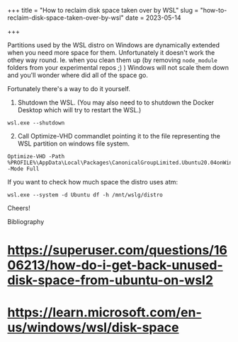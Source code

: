 +++
title = "How to reclaim disk space taken over by WSL"
slug = "how-to-reclaim-disk-space-taken-over-by-wsl"
date = 2023-05-14

+++

Partitions used by the WSL distro on Windows are dynamically extended when you need more space for them. Unfortunately it doesn't work the othey way round. Ie. when you clean them up (by removing `node_module` folders from your experimental repos ;) ) Windows will not scale them down and you'll wonder where did all of the space go.

Fortunately there's a way to do it yourself.

1. Shutdown the WSL. (You may also need to to shutdown the Docker Desktop which will try to restart the WSL.)
```
wsl.exe --shutdown
```

2. Call Optimize-VHD commandlet pointing it to the file representing the WSL partition on windows file system.
```
Optimize-VHD -Path %PROFILE%\AppData\Local\Packages\CanonicalGroupLimited.Ubuntu20.04onWindows_79rhkp1fndgsc\LocalState\ext4.vhdx -Mode Full
```

If you want to check how much space the distro uses atm:
```
wsl.exe --system -d Ubuntu df -h /mnt/wslg/distro
```

Cheers!

Bibliography
# https://superuser.com/questions/1606213/how-do-i-get-back-unused-disk-space-from-ubuntu-on-wsl2
# https://learn.microsoft.com/en-us/windows/wsl/disk-space

